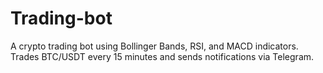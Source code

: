 # Trading-bot

A crypto trading bot using Bollinger Bands, RSI, and MACD indicators. Trades BTC/USDT every 15 minutes and sends notifications via Telegram.